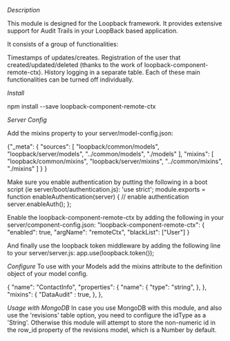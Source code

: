 *Description*

This module is designed for the Loopback framework. It provides extensive support for Audit Trails in your LoopBack based application.

It consists of a group of functionalities:

Timestamps of updates/creates.
Registration of the user that created/updated/deleted (thanks to the work of loopback-component-remote-ctx).
History logging in a separate table.
Each of these main functionalities can be turned off individually.

*Install*

   npm install --save loopback-component-remote-ctx 
	
*Server Config*

Add the mixins property to your server/model-config.json:

  {"_meta": {
    "sources": [
      "loopback/common/models",
      "loopback/server/models",
      "../common/models",
      "./models"
    ],
	 "mixins": [
      "loopback/common/mixins",
      "loopback/server/mixins",
      "../common/mixins",
      "./mixins"
    ]
  }
	}
	
Make sure you enable authentication by putting the following in a boot script (ie server/boot/authentication.js):
'use strict';
module.exports = function enableAuthentication(server) {
  // enable authentication
  server.enableAuth();
};

Enable the loopback-component-remote-ctx by adding the following in your server/component-config.json:
  "loopback-component-remote-ctx": {
    "enabled": true,
    "argName": "remoteCtx",
    "blackList": ["User"]
  }
	
And finally use the loopback token middleware by adding the following line to your server/server.js:
app.use(loopback.token());

*Configure*
To use with your Models add the mixins attribute to the definition object of your model config.

  {
    "name": "ContactInfo",
    "properties": {
      "name": {
        "type": "string",
      },
    },
    "mixins": {
      "DataAudit" : true,
    },
  },
	
*Usage with MongoDB*
In case you use MongoDB with this module, and also use the 'revisions' table option, you need to configure the idType as a 'String'. Otherwise this module will attempt to store the non-numeric id in the row_id property of the revisions model, which is a Number by default.
